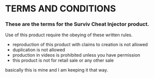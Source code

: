 # TERMS AND CONDITIONS
### These are the terms for the Surviv Cheat Injector product.
Use of this product require the obeying of these written rules.

- reproduction of this product with claims to creation is not allowed
- duplication is not allowed
- production in videos is prohibited unless you have permission
- this product is not for retail sale or any other sale

basically this is mine and I am keeping it that way.
